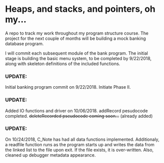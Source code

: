 # Heaps, and stacks, and pointers, oh my...

A repo to track my work throughout my program structure course.  The project for
the next couple of months will be building a mock banking database program.

I will commit each subsequent module of the bank program.  The initial stage is
building the basic menu system, to be completed by 9/22/2018, along with
skeleton definitions of the included functions.

### UPDATE: 
Initial banking program commit on 9/22/2018.  Initiate Phase II.

### UPDATE: 
Added IO functions and driver on 10/06/2018.  addRecord pesudocode
completed.  ~~deleteRecorded pseudocode coming soon...~~ (already added)

### UPDATE: 
On 10/24/2018, C_Note has had all data functions implemented.  Additionaly, a readfile function 
runs as the program starts up and writes the data from the linked list to the file
upon exit.  If the file exists, it is over-written.  Also, cleaned up debugger metadata
appearance.
